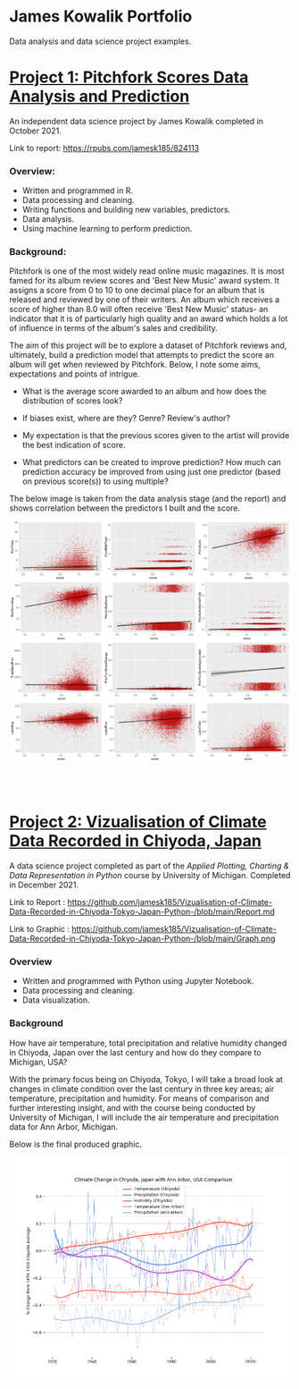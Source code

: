 # James Kowalik Portfolio

Data analysis and data science project examples.

#  [Project 1: Pitchfork Scores Data Analysis and Prediction](https://github.com/jamesk185/Project---The-Pitchfork-Effect)

An independent data science project by James Kowalik completed in October 2021.

Link to report: https://rpubs.com/jamesk185/824113

### Overview:

- Written and programmed in R.
- Data processing and cleaning.
- Writing functions and building new variables, predictors.
- Data analysis.
- Using machine learning to perform prediction.

### Background:

Pitchfork is one of the most widely read online music magazines. It is most famed for its album review scores and 'Best New Music' award system. It assigns a score from 0 to 10 to one decimal place for an album that is released and reviewed by one of their writers. An album which receives a score of higher than 8.0 will often receive 'Best New Music' status- an indicator that it is of particularly high quality and an award which holds a lot of influence in terms of the album's sales and credibility.

The aim of this project will be to explore a dataset of Pitchfork reviews and, ultimately, build a prediction model that attempts to predict the score an album will get when reviewed by Pitchfork. Below, I note some aims, expectations and points of intrigue.

- What is the average score awarded to an album and how does the distribution of scores look?

- If biases exist, where are they? Genre? Review's author? 

- My expectation is that the previous scores given to the artist will provide the best indication of score.

- What predictors can be created to improve prediction? How much can prediction accuracy be improved from using just one predictor (based on previous score(s)) to using multiple?

The below image is taken from the data analysis stage (and the report) and shows correlation between the predictors I built and the score.

![](/images/Pitchfork%20project%20scatter%20graphs.png) 

<br />
<br />

# [Project 2: Vizualisation of Climate Data Recorded in Chiyoda, Japan](https://github.com/jamesk185/Vizualisation-of-Climate-Data-Recorded-in-Chiyoda-Tokyo-Japan-Python-)

A data science project completed as part of the *Applied Plotting, Charting & Data Representation in Python* course by University of Michigan. Completed in December 2021.

Link to Report : https://github.com/jamesk185/Vizualisation-of-Climate-Data-Recorded-in-Chiyoda-Tokyo-Japan-Python-/blob/main/Report.md

Link to Graphic : https://github.com/jamesk185/Vizualisation-of-Climate-Data-Recorded-in-Chiyoda-Tokyo-Japan-Python-/blob/main/Graph.png

### Overview

- Written and programmed with Python using Jupyter Notebook.
- Data processing and cleaning.
- Data visualization.

### Background

How have air temperature, total precipitation and relative humidity changed in Chiyoda, Japan over the last century and how do they compare to Michigan, USA?

With the primary focus being on Chiyoda, Tokyo, I will take a broad look at changes in climate condition over the last century in three key areas; air temperature, precipitation and humidity. For means of comparison and further interesting insight, and with the course being conducted by University of Michigan, I will include the air temperature and precipitation data for Ann Arbor, Michigan.

Below is the final produced graphic.

![](/images/Chiyoda%20weather%20Graph.png)

<br />
<br />
